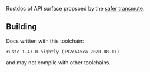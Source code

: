 Rustdoc of API surface propsoed by the [safer transmute](https://github.com/rust-lang/project-safe-transmute/pull/5).

## Building
Docs written with this toolchain:
```
rustc 1.47.0-nightly (792c645ca 2020-08-17)
```
and may not compile with other toolchains.